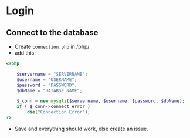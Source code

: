 # Login
## Connect to the database
- Create ```connection.php``` in /php/
- add this:
```php
<?php

    $servername = "SERVERNAME";
    $username = "USERNAME";
    $password = "PASSWORD";
    $dbName = "DATABSE_NAME";

    $_conn = new mysqli($servername, $username, $password, $dbName);
    if ( $_conn->connect_error )
        die("Connection Error");
?>
```
- Save and everything should work, else create an issue.